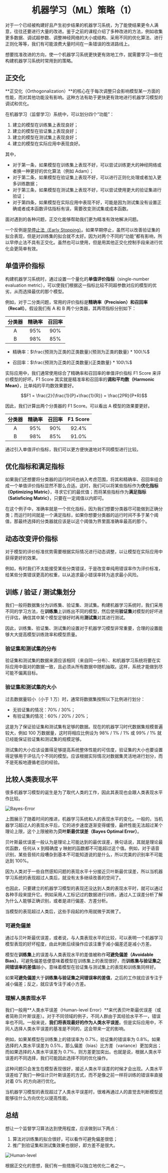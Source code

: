 <h1 align="center">机器学习（ML）策略（1）</h1>

对于一个已经被构建好且产生初步结果的机器学习系统，为了能使结果更令人满意，往往还要进行大量的改进。鉴于之前的课程介绍了多种改进的方法，例如收集更多数据、调试超参数、调整神经网络的大小或结构、采用不同的优化算法、进行正则化等等，我们有可能浪费大量时间在一条错误的改进路线上。

想要找准改进的方向，使一个机器学习系统更快更有效地工作，就需要学习一些在构建机器学习系统时常用到的策略。

## 正交化

**正交化（Orthogonalization）**的核心在于每次调整只会影响模型某一方面的性能，而对其他功能没有影响。这种方法有助于更快更有效地进行机器学习模型的调试和优化。

在机器学习（监督学习）系统中，可以划分四个“功能”：

1. 建立的模型在训练集上表现良好；
2. 建立的模型在验证集上表现良好；
3. 建立的模型在测试集上表现良好；
4. 建立的模型在实际应用中表现良好。

其中，

* 对于第一条，如果模型在训练集上表现不好，可以尝试训练更大的神经网络或者换一种更好的优化算法（例如 Adam）；
* 对于第二条，如果模型在验证集上表现不好，可以进行正则化处理或者加入更多训练数据；
* 对于第三条，如果模型在测试集上表现不好，可以尝试使用更大的验证集进行验证；
* 对于第四条，如果模型在实际应用中表现不好，可能是因为测试集没有设置正确或者成本函数评估指标有误，需要改变测试集或成本函数。

面对遇到的各种问题，正交化能够帮助我们更为精准有效地解决问题。

一个反例是[早停止法（Early Stopping）](http://kyonhuang.top/Andrew-Ng-Deep-Learning-notes/#/Improving_Deep_Neural_Networks/%E6%B7%B1%E5%BA%A6%E5%AD%A6%E4%B9%A0%E7%9A%84%E5%AE%9E%E7%94%A8%E5%B1%82%E9%9D%A2?id=%e5%85%b6%e4%bb%96%e6%ad%a3%e5%88%99%e5%8c%96%e6%96%b9%e6%b3%95)。如果早期停止，虽然可以改善验证集的拟合表现，但是对训练集的拟合就不太好。因为对两个不同的“功能”都有影响，所以早停止法不具有正交化。虽然也可以使用，但是用其他正交化控制手段来进行优化会更简单有效。

## 单值评价指标

构建机器学习系统时，通过设置一个量化的**单值评价指标**（single-number evaluation metric），可以使我们根据这一指标比较不同超参数对应的模型的优劣，从而选择最优的那个模型。

例如，对于二分类问题，常用的评价指标是**精确率（Precision）**和**召回率（Recall）**。假设我们有 A 和 B 两个分类器，其两项指标分别如下：

| 分类器 | 精确率 | 召回率 |
|:---:|:---:|:---:|
|  A  | 95% | 90% |
|  B  | 98% | 85% |

* 精确率：$\frac{预测为正类的正类数量}{预测为正类的数量} * 100\%$

* 召回率：$\frac{预测为正类的正类数量}{正类数量} * 100\%$

实际应用中，我们通常使用综合了精确率和召回率的单值评价指标 F1 Score 来评价模型的好坏。F1 Score 其实就是精准率和召回率的**调和平均数（Harmonic Mean）**，比单纯的平均数效果要好。

$$F1 = \frac{2}{\frac{1}{P}+\frac{1}{R}} = \frac{2PR}{P+R}$$

因此，我们计算出两个分类器的 F1 Score。可以看出 A 模型的效果要更好。

| 分类器 | 精确率 | 召回率 | F1 Score |
|:---:|:---:|:---:|:--------:| 
|  A  | 95% | 90% |  92.4%   |
|  B  | 98% | 85% |  91.0%   |

通过引入单值评价指标，我们可以更方便快速地对不同模型进行比较。

## 优化指标和满足指标

如果我们还想要将分类器的运行时间也纳入考虑范围，将其和精确率、召回率组合成一个单值评价指标显然不那么合适。这时，我们可以将某些指标作为**优化指标（Optimizing Matric）**，寻求它们的最优值；而将某些指标作为**满足指标（Satisficing Matric）**，只要在一定阈值以内即可。

在这个例子中，准确率就是一个优化指标，因为我们想要分类器尽可能做到正确分类；而运行时间就是一个满足指标，如果你想要分类器的运行时间不多于某个阈值，那最终选择的分类器就应该是以这个阈值为界里面准确率最高的那个。

## 动态改变评价指标

对于模型的评价标准优势需要根据实际情况进行动态调整，以让模型在实际应用中获得更好的效果。

例如，有时我们不太能接受某些分类错误，于是改变单纯用错误率作为评价标准，给某些分类错误更高的权重，以从追求最小错误率转为追求最小风险。

## 训练 / 验证 / 测试集划分

我们一般将数据集分为训练集、验证集、测试集。构建机器学习系统时，我们采用不同的学习方法，在**训练集**上训练出不同的模型，然后使用**验证集**对模型的好坏进行评估，确信其中某个模型足够好时再用**测试集**对其进行测试。

因此，训练集、验证集、测试集的设置对于机器学习模型非常重要，合理的设置能够大大提高模型训练效率和模型质量。

### 验证集和测试集的分布

验证集和测试集的数据来源应该相同（来自同一分布）、和机器学习系统将要在实际应用中面对的数据一致，且必须从所有数据中随机抽取。这样，系统才能做到尽可能不偏离目标。

### 验证集和测试集的大小

过去数据量较小（小于 1 万）时，通常将数据集按照以下比例进行划分：

* 无验证集的情况：70% / 30%；
* 有验证集的情况：60% / 20% / 20%；

这是为了保证验证集和测试集有足够的数据。现在的机器学习时代数据集规模普遍较大，例如 100 万数据量，这时将相应比例设为 98% / 1% / 1% 或 99% / 1% 就已经能保证验证集和测试集的规模足够。

测试集的大小应该设置得足够提高系统整体性能的可信度，验证集的大小也要设置得足够用于评估几个不同的模型。应该根据实际情况对数据集灵活地进行划分，而不是死板地遵循老旧的经验。

## 比较人类表现水平

很多机器学习模型的诞生是为了取代人类的工作，因此其表现也会跟人类表现水平作比较。

![Bayes-Error](https://raw.githubusercontent.com/jxnu-liguobin/Andrew-Ng-Deep-Learning-notes/master/docs/Structuring_Machine_Learning_Projects/Bayes-Optimal-Error.png)

上图展示了随着时间的推进，机器学习系统和人的表现水平的变化。一般的，当机器学习超过人的表现水平后，它的进步速度逐渐变得缓慢，最终性能无法超过某个理论上限，这个上限被称为**贝叶斯最优误差（Bayes Optimal Error）**。

贝叶斯最优误差一般认为是理论上可能达到的最优误差，换句话说，其就是理论最优函数，任何从 x 到精确度 y 映射的函数都不可能超过这个值。例如，对于语音识别，某些音频片段嘈杂到基本不可能知道说的是什么，所以完美的识别率不可能达到 100%。

因为人类对于一些自然感知问题的表现水平十分接近贝叶斯最优误差，所以当机器学习系统的表现超过人类后，就没有太多继续改善的空间了。

也因此，只要建立的机器学习模型的表现还没达到人类的表现水平时，就可以通过各种手段来提升它。例如采用人工标记过的数据进行训练，通过人工误差分析了解为什么人能够正确识别，或者是进行偏差、方差分析。

当模型的表现超过人类后，这些手段起的作用就微乎其微了。

### 可避免偏差

通过与贝叶斯最优误差，或者说，与人类表现水平的比较，可以表明一个机器学习模型表现的好坏程度，由此判断后续操作应该注重于减小偏差还是减小方差。

模型在**训练集**上的误差与人类表现水平的差值被称作**可避免偏差（Avoidable Bias）**。可避免偏差低便意味着模型在训练集上的表现很好，而**训练集与验证集之间错误率的差值**越小，意味着模型在验证集与测试集上的表现和训练集同样好。

如果**可避免偏差**大于**训练集与验证集之间错误率的差值**，之后的工作就应该专注于减小偏差；反之，就应该专注于减小方差。

### 理解人类表现水平

我们一般用**人类水平误差（Human-level Error）**来代表贝叶斯最优误差（或者简称贝叶斯误差）。对于不同领域的例子，不同人群由于其经验水平不一，错误率也不同。一般来说，**我们将表现最好的作为人类水平误差**。但是实际应用中，不同人选择人类水平误差的基准是不同的，这会带来一定的影响。

例如，如果某模型在训练集上的错误率为 0.7%，验证集的错误率为 0.8%。如果选择的人类水平误差为 0.5%，那么偏差（bias）比方差（variance）更加突出；而如果选择的人类水平误差为 0.7%，则方差更加突出。也就是说，根据人类水平误差的不同选择，我们可能因此选择不同的优化操作。

这种问题只会发生在模型表现很好，接近人类水平误差的时候才会出现。人类水平误差给了我们一种估计贝叶斯误差的方式，而不是像之前一样将训练的错误率直接对着 0% 的方向进行优化。

当机器学习模型的表现超过了人类水平误差时，很难再通过人的直觉去判断模型还能够往什么方向优化以提高性能。

## 总结

想让一个监督学习算法达到使用程度，应该做到以下两点：

1. 算法对训练集的拟合很好，可以看作可避免偏差很低；
2. 推广到验证集和测试集效果也很好，即方差不是很大。

![Human-level](https://raw.githubusercontent.com/jxnu-liguobin/Andrew-Ng-Deep-Learning-notes/master/docs/Structuring_Machine_Learning_Projects/Human-level.png)

根据正交化的思想，我们有一些措施可以独立地优化二者之一。

